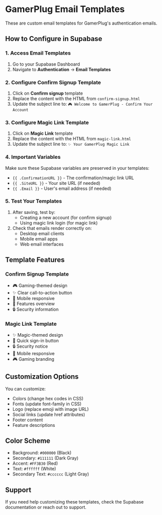 # GamerPlug Email Templates

These are custom email templates for GamerPlug's authentication emails.

## How to Configure in Supabase

### 1. Access Email Templates
1. Go to your Supabase Dashboard
2. Navigate to **Authentication** → **Email Templates**

### 2. Configure Confirm Signup Template
1. Click on **Confirm signup** template
2. Replace the content with the HTML from `confirm-signup.html`
3. Update the subject line to: `🎮 Welcome to GamerPlug - Confirm Your Account`

### 3. Configure Magic Link Template  
1. Click on **Magic Link** template
2. Replace the content with the HTML from `magic-link.html`
3. Update the subject line to: `✨ Your GamerPlug Magic Link`

### 4. Important Variables
Make sure these Supabase variables are preserved in your templates:
- `{{ .ConfirmationURL }}` - The confirmation/magic link URL
- `{{ .SiteURL }}` - Your site URL (if needed)
- `{{ .Email }}` - User's email address (if needed)

### 5. Test Your Templates
1. After saving, test by:
   - Creating a new account (for confirm signup)
   - Using magic link login (for magic link)
2. Check that emails render correctly on:
   - Desktop email clients
   - Mobile email apps
   - Web email interfaces

## Template Features

### Confirm Signup Template
- 🎮 Gaming-themed design
- ✨ Clear call-to-action button
- 📱 Mobile responsive
- 🚀 Features overview
- 🔒 Security information

### Magic Link Template
- ✨ Magic-themed design
- 🚀 Quick sign-in button
- 🔒 Security notice
- 📱 Mobile responsive
- 🎮 Gaming branding

## Customization Options

You can customize:
- Colors (change hex codes in CSS)
- Fonts (update font-family in CSS)
- Logo (replace emoji with image URL)
- Social links (update href attributes)
- Footer content
- Feature descriptions

## Color Scheme
- Background: `#000000` (Black)
- Secondary: `#111111` (Dark Gray)
- Accent: `#FF3B30` (Red)
- Text: `#ffffff` (White)
- Secondary Text: `#cccccc` (Light Gray)

## Support
If you need help customizing these templates, check the Supabase documentation or reach out to support.